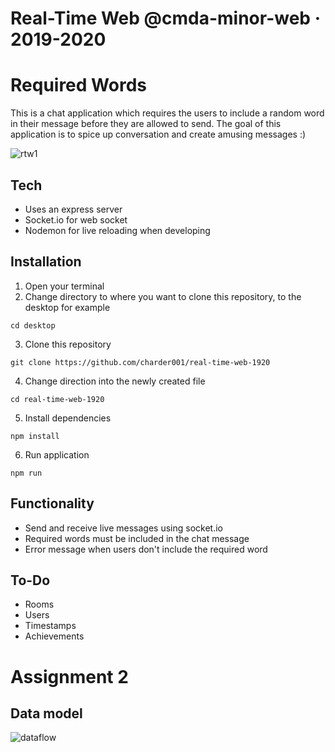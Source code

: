# Real-Time Web @cmda-minor-web · 2019-2020
# Required Words
This is a chat application which requires the users to include a random word in their message before they are allowed to send. The goal of this application is to spice up conversation and create amusing messages :)

![rtw1](https://user-images.githubusercontent.com/43436118/78975459-6a3a7600-7b14-11ea-9b70-9505085d7041.PNG)

## Tech
* Uses an express server
* Socket.io for web socket
* Nodemon for live reloading when developing

## Installation
1. Open your terminal
2. Change directory to where you want to clone this repository, to the desktop for example

`cd desktop` 

3. Clone this repository

`git clone https://github.com/charder001/real-time-web-1920`

4. Change direction into the newly created file

`cd real-time-web-1920`

5. Install dependencies

`npm install`

6. Run application

`npm run`

## Functionality
* Send and receive live messages using socket.io
* Required words must be included in the chat message
* Error message when users don't include the required word

## To-Do
* Rooms
* Users
* Timestamps
* Achievements

# Assignment 2

## Data model
![dataflow](https://user-images.githubusercontent.com/43436118/79564960-f4a04e00-80af-11ea-890a-73cb2720974a.png)


<!-- Add a link to your live demo in Github Pages 🌐-->

<!-- ☝️ replace this description with a description of your own work -->

<!-- replace the code in the /docs folder with your own, so you can showcase your work with GitHub Pages 🌍 -->

<!-- Add a nice image here at the end of the week, showing off your shiny frontend 📸 -->

<!-- Maybe a table of contents here? 📚 -->

<!-- How about a section that describes how to install this project? 🤓 -->

<!-- ...but how does one use this project? What are its features 🤔 -->

<!-- What external data source is featured in your project and what are its properties 🌠 -->

<!-- This would be a good place for your data life cycle ♻️-->

<!-- Maybe a checklist of done stuff and stuff still on your wishlist? ✅ -->

<!-- How about a license here? 📜  -->

[rubric]: https://docs.google.com/spreadsheets/d/e/2PACX-1vSd1I4ma8R5mtVMyrbp6PA2qEInWiOialK9Fr2orD3afUBqOyvTg_JaQZ6-P4YGURI-eA7PoHT8TRge/pubhtml
